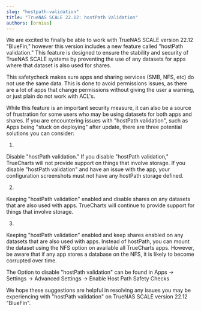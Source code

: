 ```yaml
---
slug: "hostpath-validation"
title: "TrueNAS SCALE 22.12: hostPath Validation"
authors: [ornias]
---
```

We are excited to finally be able to work with TrueNAS SCALE version 22.12 "BlueFin," however this version  includes a new feature called "hostPath validation." This feature is designed to ensure the stability and security of TrueNAS SCALE systems by preventing the use of any datasets for apps where that dataset is also used for shares.

This safetycheck makes sure apps and sharing services (SMB, NFS, etc) do not use the same data. This is done to avoid permissions issues, as there are a lot of apps that change permissions without giving the user a warning, or just plain do not work with ACL's.

While this feature is an important security measure, it can also be a source of frustration for some users who may be using datasets for both apps and shares. If you are encountering issues with "hostPath validation", such as Apps being "stuck on deploying" after update, there are three potential solutions you can consider:


1. 
Disable "hostPath validation." If you disable "hostPath validation," TrueCharts will not provide support on things that involve storage. If you disable "hostPath validation" and have an issue with the app, your configuration screenshots must not have any hostPath storage defined.


2. 
Keeping "hostPath validation" enabled and disable shares on any datasets that are also used with apps. TrueCharts will continue to provide support for things that involve storage.


3. 
Keeping "hostPath validation" enabled and keep shares enabled on any datasets that are also used with apps. Instead of hostPath, you can mount the dataset using the NFS option on available all TrueCharts apps. However, be aware that if any app stores a database on the NFS, it is likely to become corrupted over time.


The Option to disable "hostPath validation" can be found in Apps -> Settings -> Advanced Settings -> Enable Host Path Safety Checks

We hope these suggestions are helpful in resolving any issues you may be experiencing with "hostPath validation" on TrueNAS SCALE version 22.12 "BlueFin".
